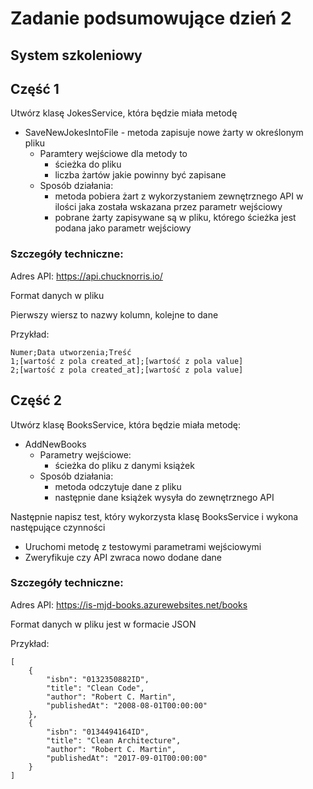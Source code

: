 # Zadanie podsumowujące dzień 2

## System szkoleniowy

## Część 1

Utwórz klasę JokesService, która będzie miała metodę

- SaveNewJokesIntoFile - metoda zapisuje nowe żarty w określonym pliku
  - Paramtery wejściowe dla metody to
    - ścieżka do pliku
    - liczba żartów jakie powinny być zapisane
  - Sposób działania:
    - metoda pobiera żart z wykorzystaniem zewnętrznego API w ilości jaka została wskazana przez parametr wejściowy
    - pobrane żarty zapisywane są w pliku, którego ścieżka jest podana jako parametr wejściowy

### Szczegóły techniczne:

Adres API: https://api.chucknorris.io/

Format danych w pliku

Pierwszy wiersz to nazwy kolumn, kolejne to dane

Przykład:

```
Numer;Data utworzenia;Treść
1;[wartość z pola created_at];[wartość z pola value]
2;[wartość z pola created_at];[wartość z pola value]
```

## Część 2

Utwórz klasę BooksService, która będzie miała metodę:

- AddNewBooks
  - Parametry wejściowe:
    - ścieżka do pliku z danymi książek
  - Sposób działania:
    - metoda odczytuje dane z pliku
    - następnie dane książek wysyła do zewnętrznego API

Następnie napisz test, który wykorzysta klasę BooksService i wykona następujące czynności

- Uruchomi metodę z testowymi parametrami wejściowymi
- Zweryfikuje czy API zwraca nowo dodane dane

### Szczegóły techniczne:

Adres API: https://is-mjd-books.azurewebsites.net/books

Format danych w pliku jest w formacie JSON

Przykład:

```
[
    {
        "isbn": "0132350882ID",
        "title": "Clean Code",
        "author": "Robert C. Martin",
        "publishedAt": "2008-08-01T00:00:00"
    },
    {
        "isbn": "0134494164ID",
        "title": "Clean Architecture",
        "author": "Robert C. Martin",
        "publishedAt": "2017-09-01T00:00:00"
    }
]
```
